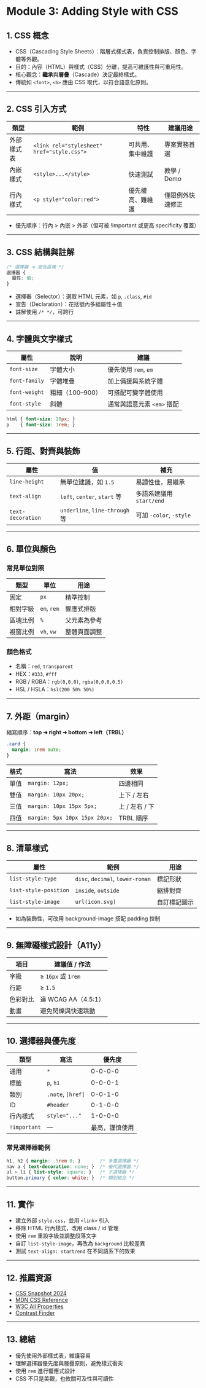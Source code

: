 # Module 3: Adding Style with CSS

## 1. CSS 概念

- CSS（Cascading Style Sheets）：階層式樣式表，負責控制排版、顏色、字體等外觀。
- 目的：內容（HTML）與樣式（CSS）分離，提高可維護性與可重用性。
- 核心觀念：**繼承**與**層疊**（Cascade）決定最終樣式。
- 傳統如 `<font>`, `<b>` 應由 CSS 取代，以符合語意化原則。

---

## 2. CSS 引入方式

| 類型 | 範例 | 特性 | 建議用途 |
| --- | --- | --- | --- |
| 外部樣式表 | `<link rel="stylesheet" href="style.css">` | 可共用、集中維護 | 專案實務首選 |
| 內嵌樣式 | `<style>...</style>` | 快速測試 | 教學 / Demo |
| 行內樣式 | `<p style="color:red">` | 優先權高、難維護 | 僅限例外快速修正 |

- 優先順序：行內 > 內嵌 > 外部（但可被 !important 或更高 specificity 覆蓋）

---

## 3. CSS 結構與註解

```css
/* 選擇器 ➜ 宣告區塊 */
選擇器 {
  屬性: 值;
}
```

- 選擇器（Selector）：選取 HTML 元素，如 `p`, `.class`, `#id`
- 宣告（Declaration）：花括號內多組屬性＋值
- 註解使用 `/* */`，可跨行

---

## 4. 字體與文字樣式

| 屬性 | 說明 | 建議 |
| --- | --- | --- |
| `font-size` | 字體大小 | 優先使用 `rem`, `em` |
| `font-family` | 字體堆疊 | 加上備援與系統字體 |
| `font-weight` | 粗細（100–900） | 可搭配可變字體使用 |
| `font-style` | 斜體 | 通常與語意元素 `<em>` 搭配 |

```css
html { font-size: 20px; }
p    { font-size: 1rem; }
```

---

## 5. 行距、對齊與裝飾

| 屬性 | 值 | 補充 |
| --- | --- | --- |
| `line-height` | 無單位建議，如 `1.5` | 易讀性佳，易繼承 |
| `text-align` | `left`, `center`, `start` 等 | 多語系建議用 `start/end` |
| `text-decoration` | `underline`, `line-through` 等 | 可加 `-color`, `-style` |

---

## 6. 單位與顏色

### 常見單位對照

| 類型 | 單位 | 用途 |
| --- | --- | --- |
| 固定 | `px` | 精準控制 |
| 相對字級 | `em`, `rem` | 響應式排版 |
| 區塊比例 | `%` | 父元素為參考 |
| 視窗比例 | `vh`, `vw` | 整體頁面調整 |

### 顏色格式

- 名稱：`red`, `transparent`
- HEX：`#333`, `#fff`
- RGB / RGBA：`rgb(0,0,0)`, `rgba(0,0,0,0.5)`
- HSL / HSLA：`hsl(200 50% 50%)`

---

## 7. 外距（margin）

縮寫順序：**top ➜ right ➜ bottom ➜ left（TRBL）**

```css
.card {
  margin: 1rem auto;
}
```

| 格式 | 寫法 | 效果 |
| --- | --- | --- |
| 單值 | `margin: 12px;` | 四邊相同 |
| 雙值 | `margin: 10px 20px;` | 上下 / 左右 |
| 三值 | `margin: 10px 15px 5px;` | 上 / 左右 / 下 |
| 四值 | `margin: 5px 10px 15px 20px;` | TRBL 順序 |

---

## 8. 清單樣式

| 屬性 | 範例 | 用途 |
| --- | --- | --- |
| `list-style-type` | `disc`, `decimal`, `lower-roman` | 標記形狀 |
| `list-style-position` | `inside`, `outside` | 縮排對齊 |
| `list-style-image` | `url(icon.svg)` | 自訂標記圖示 |

- 如為裝飾性，可改用 background-image 搭配 padding 控制 

---

## 9. 無障礙樣式設計（A11y）

| 項目 | 建議值 / 作法 |
| --- | --- |
| 字級 | ≥ `16px` 或 `1rem` |
| 行距 | ≥ `1.5` |
| 色彩對比 | 達 WCAG AA（4.5:1） |
| 動畫 | 避免閃爍與快速跳動 |

---

## 10. 選擇器與優先度

| 類型 | 寫法 | 優先度 |
| --- | --- | --- |
| 通用 | `*` | 0-0-0-0 |
| 標籤 | `p`, `h1` | 0-0-0-1 |
| 類別 | `.note`, `[href]` | 0-0-1-0 |
| ID | `#header` | 0-1-0-0 |
| 行內樣式 | `style="..."` | 1-0-0-0 |
| `!important` | — | 最高，謹慎使用 |

### 常見選擇器範例

```css
h1, h2 { margin: .5rem 0; }       /* 多重選擇器 */
nav a { text-decoration: none; }  /* 後代選擇器 */
ul > li { list-style: square; }   /* 子選擇器 */
button.primary { color: white; }  /* 類別結合 */
```

---

## 11. 實作

- 建立外部 `style.css`，並用 `<link>` 引入
- 移除 HTML 行內樣式，改用 class / id 管理
- 使用 `rem` 重設字級並調整段落文字
- 自訂 `list-style-image`，再改為 `background` 比較差異
- 測試 `text-align: start/end` 在不同語系下的效果

---

## 12. 推薦資源

- [CSS Snapshot 2024](https://www.w3.org/TR/css-2024/)
- [MDN CSS Reference](https://developer.mozilla.org/en-US/docs/Web/CSS/Reference)
- [W3C All Properties](https://www.w3.org/Style/CSS/all-properties.en.html)
- [Contrast Finder](https://contrast-finder.tanaguru.com/)

---

## 13. 總結

- 優先使用外部樣式表，維護容易
- 理解選擇器優先度與層疊原則，避免樣式衝突
- 使用 `rem` 進行響應式設計
- CSS 不只是美觀，也攸關可及性與可讀性
